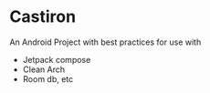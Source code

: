 
# Castiron

An Android Project with best practices for use with
- Jetpack compose
- Clean Arch
- Room db, etc